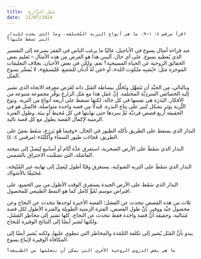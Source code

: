 ```yaml
---
title:  مَثَل الزَّارِع
date:  21/07/2024
---
```


`اقرأ مرقس ٤: ١–٩. ما هي أنواع التربة المُختلفة، وما الذي يحدث للبذار التي تسقط عليها؟`

عند قراءة أمثال يسوع في الأناجيل، غالبًا ما يرغب الناس في القفز بسرعة إلى التفسير الذي يُعطيهِ يسوع. على أي حال، أليس هذا هو الغرض مِن هذه الأمثال – تَعليم بعض الحقائق الروحية عن الحياة المسيحية؟ نعم، ولكن في بعض الأحيان، بخلاف التعليقات الموجزة مثل: «يُشبِه ملكوت الله»، أو «مَن لَهُ اُذنان للسَمع، فَليَسمَع»، لا يُفسِّر يسوع المَثَل.

وبالتالي، مِن الجيِّد أن نَتَمهَّل ونُحَلِّل ببساطة المَثَل ذاته لِغَرَض معرفة الاتجاه الذي تشير إليه الخصائص السردِيَّة المختلفة. إنَّ عَمَل هذا مع مَثَل الزارع يوفِّر مجموعة متنوعة من الأفكار. البَذرَة هي نفسها في كل حالة، لكنها تسقط على أربعة أنواع مِن التربة. ونوع التُّربة يؤثر بشكل كبير على نِتاج البذرة. فَبدلًا مِن قصة واحدة متواصلة، فالمثل هو في الحقيقة أربع قصص فرديَّة تَمَّ سردها حتى نهايتها في كل مُحيط أو بيئة. وطول الفترة الزمنية لإكمال القصة يطول مع كل قصة تالية.

البذار الذي يسقط على الطريق تأكله الطيور في الحال. «وفيما هُوَ يَزرَع، سَقَط بعضٌ على الطريق، فَجاءَت طيور السماء وأكلَتْهُ» (مرقس ٤: ٤).

البذار الذي سَقَطَ على الأرض الصخرية، استغرق عدَّة أيّام أو أسابيع لِيَصلَ إلى نتيجته الفاشلة، التي تضمَّنت الاحتراق بالشمس.

البذار الذي سَقَطَ على التربة الشوكية، يستغرق وقتًا أطول لِيَصِلَ إلى نهايته غير المُنْتِجَة، مُختَنِقًا بالأشواك.

البذار الذي سَقَط على الأرض الجيدة يستغرق الوقت الأطول من بين الجميع، على افتراض موسم نُمُوٍّ كامل كما هو النمط الطبيعي للمحصول.

ثلاث من هذه القصص تتحدث عن الفشل؛ القصة الأخيرة لوحدها تتحدث عن النجاح وعن محصول جيِّد ووفير. إنَّ طول القصص، الفترة الزمنية الطويلة والفترة الأطول لكل قصة مُتتالية، وحقيقة أنَّ قصة واحدة فقط تتحدث عن النجاح، كلها تشير إلى مخاطِر الفَشَل، ولكنها تُشير أيضًا إلى النتائج الوفيرة للنجاح.

يبدو بأنَّ المَثَل يُشير إلى تكلفة التَلمَذة والمخاطر التي تنطوي عليها، ولكنه يُشير أيضًا إلى المكافأة الوفيرة لإتباع يسوع.

`ما هي بعض الدروس الروحية الأخرى التي يمكن أن نتعلمها من الطبيعة؟`